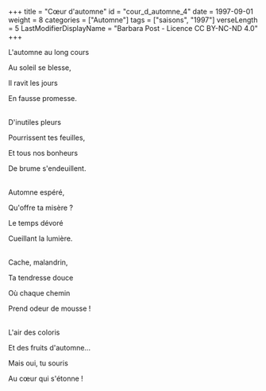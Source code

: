 +++
title = "Cœur d'automne"
id = "cour_d_automne_4"
date = 1997-09-01
weight = 8
categories = ["Automne"]
tags = ["saisons", "1997"]
verseLength = 5
LastModifierDisplayName = "Barbara Post - Licence CC BY-NC-ND 4.0"
+++

L'automne au long cours

Au soleil se blesse,

Il ravit les jours

En fausse promesse.

 \
D'inutiles pleurs

Pourrissent tes feuilles,

Et tous nos bonheurs

De brume s'endeuillent.

 \
Automne espéré,

Qu'offre ta misère ?

Le temps dévoré

Cueillant la lumière.

 \
Cache, malandrin,

Ta tendresse douce

Où chaque chemin

Prend odeur de mousse !

 \
L'air des coloris

Et des fruits d'automne...

Mais oui, tu souris

Au cœur qui s'étonne !
